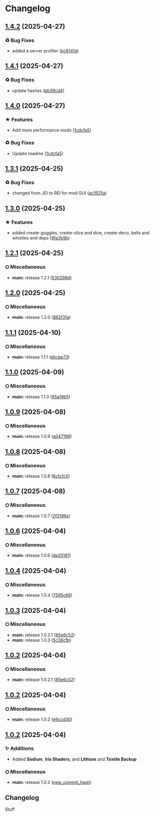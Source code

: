 # Changelog

## [1.4.2](https://github.com/Petingoso/modpack/compare/fabric-v1.4.1...fabric-v1.4.2) (2025-04-27)


### ♻ Bug Fixes

* added a server profiler ([bc8141d](https://github.com/Petingoso/modpack/commit/bc8141dd4f4cdcf5717b1da107f0edb20581ee28))

## [1.4.1](https://github.com/Petingoso/modpack/compare/fabric-v1.4.0...fabric-v1.4.1) (2025-04-27)


### ♻ Bug Fixes

* update hashes ([bb39cd4](https://github.com/Petingoso/modpack/commit/bb39cd431db26865bd0f3dd9599cf3660557b44e))

## [1.4.0](https://github.com/Petingoso/modpack/compare/fabric-v1.3.1...fabric-v1.4.0) (2025-04-27)


### ★ Features

* Add more performance mods ([1cdcfa5](https://github.com/Petingoso/modpack/commit/1cdcfa5b33ab30086cf67bbb8a4c5913792635a9))


### ♻ Bug Fixes

* Update readme ([1cdcfa5](https://github.com/Petingoso/modpack/commit/1cdcfa5b33ab30086cf67bbb8a4c5913792635a9))

## [1.3.1](https://github.com/Petingoso/modpack/compare/fabric-v1.3.0...fabric-v1.3.1) (2025-04-25)


### ♻ Bug Fixes

* changed from JEI to REI for mod GUI ([ac1925a](https://github.com/Petingoso/modpack/commit/ac1925a372ff787933f1c50bad4125442b227f45))

## [1.3.0](https://github.com/Petingoso/modpack/compare/fabric-v1.2.1...fabric-v1.3.0) (2025-04-25)


### ★ Features

* added create-goggles, create-slice and dice, create-deco, bells and whistles and deps ([9fa3b9b](https://github.com/Petingoso/modpack/commit/9fa3b9ba9ca5b04930beed20634a23c8fcf4a47d))

## [1.2.1](https://github.com/Petingoso/modpack/compare/fabric-v1.2.0...fabric-v1.2.1) (2025-04-25)


### ⛭ Miscellaneous

* **main:** release 1.2.1 ([530298d](https://github.com/Petingoso/modpack/commit/530298d830680da3455b8c98236eeeaafdbfe48d))

## [1.2.0](https://github.com/Petingoso/modpack/compare/fabric-v1.1.1...fabric-v1.2.0) (2025-04-25)


### ⛭ Miscellaneous

* **main:** release 1.2.0 ([882f31a](https://github.com/Petingoso/modpack/commit/882f31a39f50134ea0d1c6085ce73f571cb3b06b))

## [1.1.1](https://github.com/Petingoso/modpack/compare/fabric-v1.1.0...fabric-v1.1.1) (2025-04-10)


### ⛭ Miscellaneous

* **main:** release 1.1.1 ([ebcbe73](https://github.com/Petingoso/modpack/commit/ebcbe73bd452b7fb48fb80074de52eddc93ea134))

## [1.1.0](https://github.com/Petingoso/modpack/compare/fabric-v1.0.9...fabric-v1.1.0) (2025-04-09)


### ⛭ Miscellaneous

* **main:** release 1.1.0 ([95a19b5](https://github.com/Petingoso/modpack/commit/95a19b50eaebd7026028664e11f6dda0c0644516))

## [1.0.9](https://github.com/Petingoso/modpack/compare/fabric-v1.0.8...fabric-v1.0.9) (2025-04-08)


### ⛭ Miscellaneous

* **main:** release 1.0.9 ([a047196](https://github.com/Petingoso/modpack/commit/a047196cf1dec6e04333f9e6ef5976935b1d5005))

## [1.0.8](https://github.com/Petingoso/modpack/compare/fabric-v1.0.7...fabric-v1.0.8) (2025-04-08)


### ⛭ Miscellaneous

* **main:** release 1.0.8 ([6cfc1c5](https://github.com/Petingoso/modpack/commit/6cfc1c5d59846ceb0a4a829ec3c97e315b42b10f))

## [1.0.7](https://github.com/Petingoso/modpack/compare/fabric-v1.0.6...fabric-v1.0.7) (2025-04-08)


### ⛭ Miscellaneous

* **main:** release 1.0.7 ([2f2196e](https://github.com/Petingoso/modpack/commit/2f2196e11285154fd31416e165324d86e7abe6a3))

## [1.0.6](https://github.com/Petingoso/modpack/compare/fabric-v1.0.5...fabric-v1.0.6) (2025-04-04)


### ⛭ Miscellaneous

* **main:** release 1.0.6 ([de20181](https://github.com/Petingoso/modpack/commit/de2018177970229dc422a8fa84c149781581b91f))

## [1.0.4](https://github.com/Petingoso/modpack/compare/fabric-v1.0.3...fabric-v1.0.4) (2025-04-04)


### ⛭ Miscellaneous

* **main:** release 1.0.4 ([7595c68](https://github.com/Petingoso/modpack/commit/7595c682d2cabb734409cd4435eeb39ad406dd13))

## [1.0.3](https://github.com/Petingoso/modpack/compare/fabric-v1.0.2...fabric-v1.0.3) (2025-04-04)


### ⛭ Miscellaneous

* **main:** release 1.0.2.1 ([85e6c52](https://github.com/Petingoso/modpack/commit/85e6c52db1bc96d6f22c0741183fb8dece793ba0))
* **main:** release 1.0.3 ([5c38cfb](https://github.com/Petingoso/modpack/commit/5c38cfb0ae240dd5f8c2246361d050402632aa69))

## [1.0.2](https://github.com/Petingoso/modpack/compare/fabric-v1.0.2...fabric-v1.0.2) (2025-04-04)


### ⛭ Miscellaneous

* **main:** release 1.0.2.1 ([85e6c52](https://github.com/Petingoso/modpack/commit/85e6c52db1bc96d6f22c0741183fb8dece793ba0))

## [1.0.2](https://github.com/Petingoso/modpack/compare/fabric-v1.0.1...fabric-v1.0.2) (2025-04-04)


### ⛭ Miscellaneous

* **main:** release 1.0.2 ([e9ccd30](https://github.com/Petingoso/modpack/commit/e9ccd3084ed6018bcfc464b53c32de75ed284c4e))

## [1.0.2](https://github.com/Petingoso/modpack/compare/fabric-v1.0.1...fabric-v1.0.2) (2025-04-04)

### ✨ Additions
* Added **Sodium**, **Iris Shaders**, and **Lithium** and **Textile Backup**

### ⛭ Miscellaneous
* **main:** release 1.0.2 ([new_commit_hash](https://github.com/Petingoso/modpack/commit/new_commit_hash))

## Changelog

Stuff
